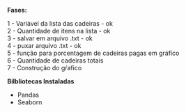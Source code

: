 **Fases:**

1 - Variável da lista das cadeiras - ok </br>
2 - Quantidade de itens na lista - ok </br>
3 - salvar em arquivo .txt - ok </br>
4 - puxar arquivo .txt - ok </br>
5 - função para porcentagem de cadeiras pagas em gráfico </br>
6 - Quantidade de cadeiras totais </br>
7 - Construção do gŕafico

**Bilbliotecas Instaladas**

- Pandas
- Seaborn


